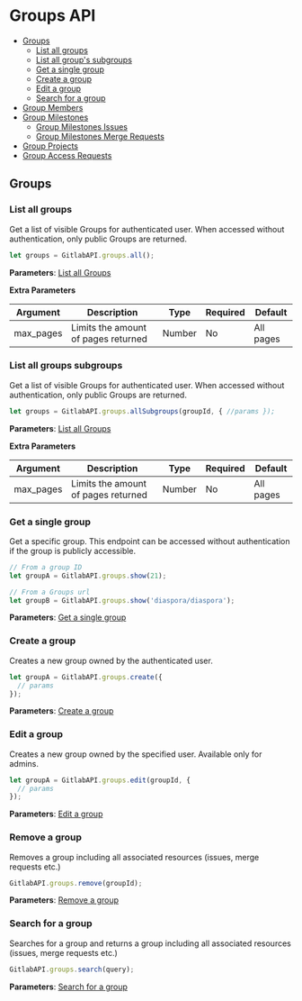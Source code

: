 # Groups API

* [Groups](#Groups)
	* [List all groups](#list-all-groups)
	* [List all group's subgroups](#list-all-groups-subgroups)
	* [Get a single group](#get-a-single-group)
	* [Create a group](#create-a-group)
	* [Edit a group](#edit-a-group)
	* [Search for a group](#edit-a-group)
* [Group Members](https://github.com/jdalrymple/node-gitlab-api/blob/master/docs/group-members.md)
* [Group Milestones](https://github.com/jdalrymple/node-gitlab-api/blob/master/docs/group-milestones.md)
	* [Group Milestones Issues](https://github.com/jdalrymple/node-gitlab-api/blob/master/docs/group-milestone-issues.md)
	* [Group Milestones Merge Requests](https://github.com/jdalrymple/node-gitlab-api/blob/master/docs/group-milestone-merge-requests.md)
* [Group Projects](https://github.com/jdalrymple/node-gitlab-api/blob/master/docs/group-projects.md)
* [Group Access Requests](https://github.com/jdalrymple/node-gitlab-api/blob/master/docs/group-access-requests.md)

## Groups

### List all groups

Get a list of visible Groups for authenticated user. When accessed without authentication, only public Groups are returned.

```javascript
let groups = GitlabAPI.groups.all();
```

**Parameters**: [List all Groups](https://github.com/gitlabhq/gitlabhq/blob/master/doc/api/groups.md#list-groups)

**Extra Parameters**

| Argument      | Description              | Type     | Required | Default           |
|---------------|--------------------------|----------|----------|-------------------|
| max_pages     |Limits the amount of pages returned | Number   | No       |  All pages         |


### List all groups subgroups

Get a list of visible Groups for authenticated user. When accessed without authentication, only public Groups are returned.

```javascript
let groups = GitlabAPI.groups.allSubgroups(groupId, { //params });
```

**Parameters**: [List all Groups](https://github.com/gitlabhq/gitlabhq/blob/master/doc/api/groups.md#list-a-groupss-subgroups)

**Extra Parameters**

| Argument      | Description              | Type     | Required | Default           |
|---------------|--------------------------|----------|----------|-------------------|
| max_pages     |Limits the amount of pages returned | Number   | No       |  All pages         |


### Get a single group

Get a specific group. This endpoint can be accessed without authentication if
the group is publicly accessible.

```javascript
// From a group ID
let groupA = GitlabAPI.groups.show(21);

// From a Groups url
let groupB = GitlabAPI.groups.show('diaspora/diaspora');
```

**Parameters**: [Get a single group](https://github.com/gitlabhq/gitlabhq/blob/master/doc/api/groups.md#details-of-a-group)


### Create a group

Creates a new group owned by the authenticated user.

```javascript
let groupA = GitlabAPI.groups.create({
  // params
});
```
**Parameters**: [Create a group](https://github.com/gitlabhq/gitlabhq/blob/master/doc/api/groups.md#new-group)


### Edit a group

Creates a new group owned by the specified user. Available only for admins.

```javascript
let groupA = GitlabAPI.groups.edit(groupId, {
  // params
});
```
**Parameters**: [Edit a group](https://github.com/gitlabhq/gitlabhq/blob/master/doc/api/groups.md#update-group)


### Remove a group

Removes a group including all associated resources (issues, merge requests etc.)

```javascript
GitlabAPI.groups.remove(groupId);
```
**Parameters**: [Remove a group](https://github.com/gitlabhq/gitlabhq/blob/master/doc/api/groups.md#remove-group)


### Search for a group

Searches for a group and returns a group including all associated resources (issues, merge requests etc.)

```javascript
GitlabAPI.groups.search(query);
```
**Parameters**: [Search for a group](https://github.com/gitlabhq/gitlabhq/blob/master/doc/api/groups.md#search-for-group)
